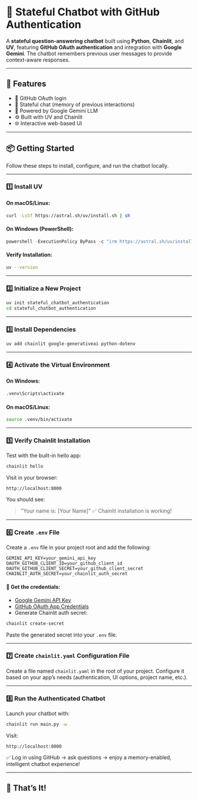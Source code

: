 # 🧠 Stateful Chatbot with GitHub Authentication

A **stateful question-answering chatbot** built using **Python**, **Chainlit**, and **UV**, featuring **GitHub OAuth authentication** and integration with **Google Gemini**. The chatbot remembers previous user messages to provide context-aware responses.

---

## 🚀 Features

* 🔐 GitHub OAuth login
* 🧠 Stateful chat (memory of previous interactions)
* 🤖 Powered by Google Gemini LLM
* ⚙️ Built with UV and Chainlit
* 🌐 Interactive web-based UI

---

## 📦 Getting Started

Follow these steps to install, configure, and run the chatbot locally.

---

### 1️⃣ Install UV

#### On macOS/Linux:

```bash
curl -LsSf https://astral.sh/uv/install.sh | sh
```

#### On Windows (PowerShell):

```powershell
powershell -ExecutionPolicy ByPass -c "irm https://astral.sh/uv/install.ps1 | iex"
```

#### Verify Installation:

```bash
uv --version
```

---

### 2️⃣ Initialize a New Project

```bash
uv init stateful_chatbot_authentication
cd stateful_chatbot_authentication
```

---

### 3️⃣ Install Dependencies

```bash
uv add chainlit google-generativeai python-dotenv
```

---

### 4️⃣ Activate the Virtual Environment

#### On Windows:

```bash
.venv\Scripts\activate
```

#### On macOS/Linux:

```bash
source .venv/bin/activate
```

---

### 5️⃣ Verify Chainlit Installation

Test with the built-in hello app:

```bash
chainlit hello
```

Visit in your browser:

```
http://localhost:8000
```

You should see:

> "Your name is: \[Your Name]"
> ✅ Chainlit installation is working!

---

### 6️⃣ Create `.env` File

Create a `.env` file in your project root and add the following:

```env
GEMINI_API_KEY=your_gemini_api_key
OAUTH_GITHUB_CLIENT_ID=your_github_client_id
OAUTH_GITHUB_CLIENT_SECRET=your_github_client_secret
CHAINLIT_AUTH_SECRET=your_chainlit_auth_secret
```

#### 🔑 Get the credentials:

* [Google Gemini API Key](https://aistudio.google.com/app/apikey)
* [GitHub OAuth App Credentials](https://github.com/settings/developers)
* Generate Chainlit auth secret:

```bash
chainlit create-secret
```

Paste the generated secret into your `.env` file.

---

### 7️⃣ Create `chainlit.yaml` Configuration File

Create a file named `chainlit.yaml` in the root of your project. Configure it based on your app’s needs (authentication, UI options, project name, etc.).

---

### 8️⃣ Run the Authenticated Chatbot

Launch your chatbot with:

```bash
chainlit run main.py -w
```

Visit:

```
http://localhost:8000
```

✅ Log in using GitHub → ask questions → enjoy a memory-enabled, intelligent chatbot experience!

---

## 🎉 That’s It!
